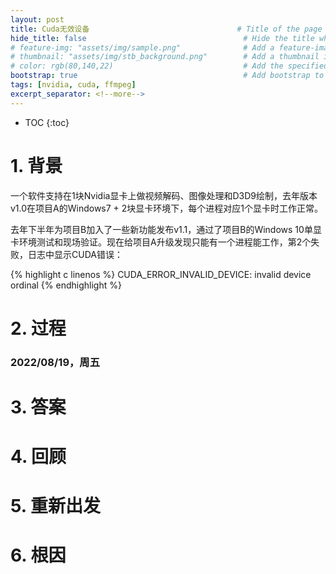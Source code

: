 ```yaml
---
layout: post
title: Cuda无效设备                                 # Title of the page
hide_title: false                                   # Hide the title when displaying the post, but shown in lists of posts
# feature-img: "assets/img/sample.png"              # Add a feature-image to the post
# thumbnail: "assets/img/stb_background.png"        # Add a thumbnail image on blog view
# color: rgb(80,140,22)                             # Add the specified color as feature image, and change link colors in post
bootstrap: true                                     # Add bootstrap to the page
tags: [nvidia, cuda, ffmpeg]
excerpt_separator: <!--more-->
---
```


<!--more-->
* TOC
{:toc}

# 1. 背景

一个软件支持在1块Nvidia显卡上做视频解码、图像处理和D3D9绘制，去年版本v1.0在项目A的Windows7 + 2块显卡环境下，每个进程对应1个显卡时工作正常。

去年下半年为项目B加入了一些新功能发布v1.1，通过了项目B的Windows 10单显卡环境测试和现场验证。现在给项目A升级发现只能有一个进程能工作，第2个失败，日志中显示CUDA错误：

{% highlight c linenos %}
CUDA_ERROR_INVALID_DEVICE: invalid device ordinal
{% endhighlight %}

# 2. 过程

### 2022/08/19，周五



# 3. 答案

# 4. 回顾

# 5. 重新出发

# 6. 根因